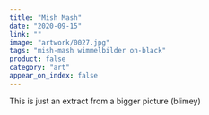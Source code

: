 ```yaml
---
title: "Mish Mash"
date: "2020-09-15"
link: ""
image: "artwork/0027.jpg"
tags: "mish-mash wimmelbilder on-black"
product: false
category: "art"
appear_on_index: false
---
```

This is just an extract from a bigger picture (blimey)
